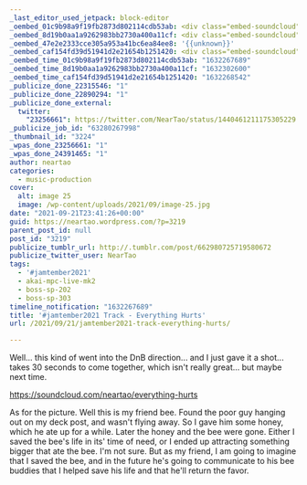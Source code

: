 ```yaml
---
_last_editor_used_jetpack: block-editor
_oembed_01c9b98a9f19fb2873d802114cdb53ab: <div class="embed-soundcloud"><iframe title="Everything Hurts by NearTao" width="620" height="400" scrolling="no" frameborder="no" src="https://w.soundcloud.com/player/?visual=true&url=https%3A%2F%2Fapi.soundcloud.com%2Ftracks%2F1128859837&show_artwork=true&maxheight=930&maxwidth=620"></iframe></div>
_oembed_8d19b0aa1a9262983bb2730a400a11cf: <div class="embed-soundcloud"><iframe title="Everything Hurts by NearTao" width="500" height="400" scrolling="no" frameborder="no" src="https://w.soundcloud.com/player/?visual=true&url=https%3A%2F%2Fapi.soundcloud.com%2Ftracks%2F1128859837&show_artwork=true&maxheight=750&maxwidth=500"></iframe></div>
_oembed_47e2e2333cce305a953a41bc6ea84ee8: '{{unknown}}'
_oembed_caf154fd39d51941d2e21654b1251420: <div class="embed-soundcloud"><iframe title="Everything Hurts by NearTao" width="750" height="400" scrolling="no" frameborder="no" src="https://w.soundcloud.com/player/?visual=true&url=https%3A%2F%2Fapi.soundcloud.com%2Ftracks%2F1128859837&show_artwork=true&maxheight=1000&maxwidth=750"></iframe></div>
_oembed_time_01c9b98a9f19fb2873d802114cdb53ab: "1632267689"
_oembed_time_8d19b0aa1a9262983bb2730a400a11cf: "1632302600"
_oembed_time_caf154fd39d51941d2e21654b1251420: "1632268542"
_publicize_done_22315546: "1"
_publicize_done_22890294: "1"
_publicize_done_external:
  twitter:
    "23256661": https://twitter.com/NearTao/status/1440461211175305229
_publicize_job_id: "63280267998"
_thumbnail_id: "3224"
_wpas_done_23256661: "1"
_wpas_done_24391465: "1"
author: neartao
categories:
  - music-production
cover:
  alt: image 25
  image: /wp-content/uploads/2021/09/image-25.jpg
date: "2021-09-21T23:41:26+00:00"
guid: https://neartao.wordpress.com/?p=3219
parent_post_id: null
post_id: "3219"
publicize_tumblr_url: http://.tumblr.com/post/662980725719580672
publicize_twitter_user: NearTao
tags:
  - '#jamtember2021'
  - akai-mpc-live-mk2
  - boss-sp-202
  - boss-sp-303
timeline_notification: "1632267689"
title: '#jamtember2021 Track - Everything Hurts'
url: /2021/09/21/jamtember2021-track-everything-hurts/

---
```

Well... this kind of went into the DnB direction... and I just gave it a shot... takes 30 seconds to come together, which isn't really great... but maybe next time.

https://soundcloud.com/neartao/everything-hurts

As for the picture. Well this is my friend bee. Found the poor guy hanging out on my deck post, and wasn't flying away. So I gave him some honey, which he ate up for a while. Later the honey and the bee were gone. Either I saved the bee's life in its' time of need, or I ended up attracting something bigger that ate the bee. I'm not sure. But as my friend, I am going to imagine that I saved the bee, and in the future he's going to communicate to his bee buddies that I helped save his life and that he'll return the favor.
